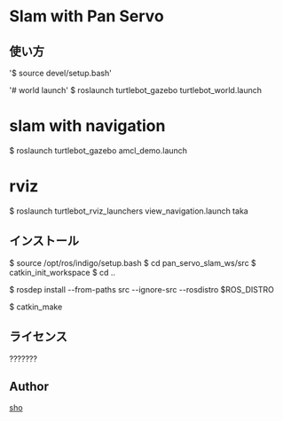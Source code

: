 Slam with Pan Servo
====


## 使い方

'$ source devel/setup.bash'

'# world launch'
$ roslaunch turtlebot_gazebo turtlebot_world.launch

# slam with navigation
$ roslaunch turtlebot_gazebo amcl_demo.launch

# rviz
$ roslaunch turtlebot_rviz_launchers view_navigation.launch
taka

## インストール

$ source /opt/ros/indigo/setup.bash
$ cd pan_servo_slam_ws/src
$ catkin_init_workspace
$ cd ..

$ rosdep install --from-paths src --ignore-src --rosdistro $ROS_DISTRO

$ catkin_make


## ライセンス

???????

## Author

[sho](https://github.com/takahashi-e6)
